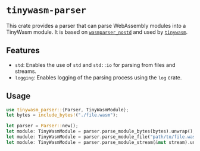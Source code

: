 # `tinywasm-parser`

This crate provides a parser that can parse WebAssembly modules into a TinyWasm module. It is based on 
[`wasmparser_nostd`](https://crates.io/crates/wasmparser_nostd) and used by [`tinywasm`](https://crates.io/crates/tinywasm).

## Features

- `std`: Enables the use of `std` and `std::io` for parsing from files and streams.
- `logging`: Enables logging of the parsing process using the `log` crate.

## Usage

```rust
use tinywasm_parser::{Parser, TinyWasmModule};
let bytes = include_bytes!("./file.wasm");

let parser = Parser::new();
let module: TinyWasmModule = parser.parse_module_bytes(bytes).unwrap();
let mudule: TinyWasmModule = parser.parse_module_file("path/to/file.wasm").unwrap(); 
let module: TinyWasmModule = parser.parse_module_stream(&mut stream).unwrap();
```
